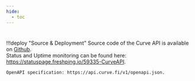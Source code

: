 ```yaml
---
hide:
  - toc
---
```


<h1></h1>

!!!deploy "Source & Deployment"
    Source code of the Curve API is available on [Github](https://github.com/curvefi/curve-api).  
    Status and Uptime monitoring can be found here: https://statuspage.freshping.io/59335-CurveAPI. 
    
    OpenAPI specification: https://api.curve.fi/v1/openapi.json.

<swagger-ui src="https://api.curve.fi/v1/openapi.json"></swagger-ui>